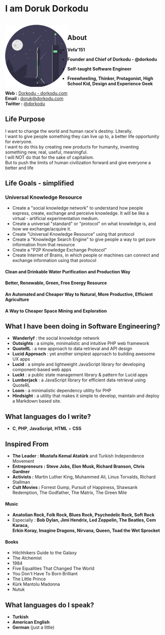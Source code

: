 # I am Doruk Dorkodu

<br>

<img src="undraw_relaunch_day_902d.svg" alt="mona-whisper" style="max-width: 40%; float: left;" />

## About

- **Vefa'151**

- **Founder and Chief of Dorkodu - @dorkodu**

- **Self-taught Software Engineer**

- **Freewheeling, Thinker, Protagonist, High School Kid, Design and Experience Geek**

**Web :** [Dorkodu - dorkodu.com](https://dorkodu.com)<br>**Email :** [doruk@dorkodu.com](mailto:doruk@dorkodu.com)<br>**Twitter :** [@dorkodu](https://twitter.com/dorkodu)

## Life Purpose

I want to change the world and human race's destiny. Literally. <br>I want to give people something they can live up to, a better life opportunity for everyone. <br>I want to do this by creating new products for humanity, inventing something new, real, useful, meaningful. <br>I will NOT do that for the sake of capitalism. <br>But to push the limits of human civilization forward and give everyone a better and life

## Life Goals - simplified

### Universal Knowledge Resource

- Create a "social knowledge network" to understand how people express, create, exchange and perceive knowledge. It will be like a virtual - artificial experimentation medium.
- Create a universal "standard" or "protocol" on what knowledge is, and how we exchange/acquire it. 
- Create "Universal Knowledge Resource" using that protocol
- Create a "Knowledge Search Engine" to give people a way to get pure information from that resource
- Create a "P2P Knowledge Exchange Protocol"
- Create Internet of Brains, in which people or machines can connect and exchange information using that protocol

#### Clean and Drinkable Water Purification and Production Way

#### Better, Renewable, Green, Free Energy Resource

#### An Automated and Cheaper Way to Natural, More Productive, Efficient Agriculture

#### A Way to Cheaper Space Mining and Exploration

## What I have been doing in Software Engineering?

- **Wanderlyf** : the social knowledge network
- **Outsights** : a simple, minimalistic and intuitive PHP web framework
- **QuoteRL** : a new approach to data retrieval and API design 
- **Lucid Approach** : yet another simplest approach to building awesome UX apps
- **Lucid** : a simple and lightweight JavaScript library for developing component-based web apps
- **Luckt** : a public state management library & pattern for Lucid apps
- **Lumberjack** : a JavaScript library for efficient data retrieval using QuoteRL
- **Loom** : a minimalistic dependency utility for PHP
- **Hindsight** : a utility that makes it simple to develop, maintain and deploy a Markdown based site.

## What languages do I write?

- **C**, **PHP**, **JavaScript**, **HTML** + **CSS**

## Inspired From

- **The Leader** : **Mustafa Kemal Atatürk** and Turkish Independence Movement
- **Entrepreneurs :** **Steve Jobs, Elon Musk, Richard Branson, Chris Gardner**
- **Activists :** Martin Luther King, Muhammed Ali, Linus Torvalds, Richard Stallman
- **Cult Movies :** Forrest Gump, Pursuit of Happiness, Shawsank Redemption, The Godfather, The Matrix, The Green Mile

#### Music

- **Anatolian Rock, Folk Rock, Blues Rock, Psychedelic Rock, Soft Rock**
- Especially : **Bob Dylan, Jimi Hendrix, Led Zeppelin, The Beatles, Cem Karaca, <br>Erkin Koray, Imagine Dragons, Nirvana, Queen, Toad the Wet Sprocket**

#### Books

- Hitchhikers Guide to the Galaxy
- The Alchemist
- 1984
- Five Equalities That Changed The World
- You Don't Have To Born Brilliant
- The Little Prince
- Kürk Mantolu Madonna
- Nutuk

## What languages do I speak?

- **Turkish**
- **American English**
- **German** (just a little)
